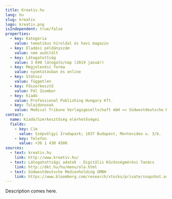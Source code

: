 ```yaml
---
title: Kreatív.hu
lang: hu
slug: kreativ
logo: kreativ.png
isIndependent: true/false
properties:
  - key: Kategória
    value: tematikus híroldal és havi magazin
  - key: Eladási példányszám
    value: nem auditált
  - key: Látogatottság
    value: 3 690 látogató/nap (2019 január)
  - key: Megjelenési forma
    value: nyomtatásban és online
  - key: Státusz
    value: független
  - key: Főszerkesztő
    value: Pál Zsombor
  - key: Kiadó
    value: Professional Publishing Hungary Kft.
  - key: Tulajdonosok
    value: Medical Tribune Verlagsgesellschaft mbH => Südwestdeutsche Medienholding GmbH
contact:
  name: Kiadó/Szerkesztőség elérhetőségei
  fields:
    - key: Cím
      value: Szépvölgyi Irodapark; 1037 Budapest, Montevideo u. 3/b.
    - key: Telefon
      value: +36 1 430 4500
sources:
  - text: kreativ.hu
    link: http://www.kreativ.hu/
  - text: Látogatottsági adatok - Digitális Közönségmérési Tanács
    link: http://dkt.hu/hu/menu/ola.html
  - text: Südwestdeutsche Medienholding GMBH
    link: https://www.bloomberg.com/research/stocks/private/snapshot.asp?privcapId=78977099
---
```


Description comes here.